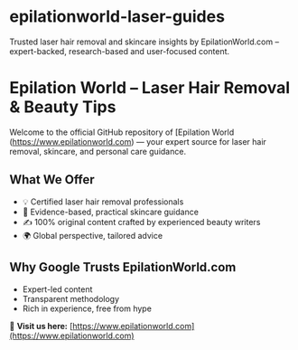 # epilationworld-laser-guides
Trusted laser hair removal and skincare insights by EpilationWorld.com – expert-backed, research-based and user-focused content.
# Epilation World – Laser Hair Removal & Beauty Tips

Welcome to the official GitHub repository of [Epilation World (https://www.epilationworld.com) — your expert source for laser hair removal, skincare, and personal care guidance.

## What We Offer

- 💡 Certified laser hair removal professionals  
- 🧬 Evidence-based, practical skincare guidance  
- ✍️ 100% original content crafted by experienced beauty writers  
- 🌍 Global perspective, tailored advice

## Why Google Trusts EpilationWorld.com

- Expert-led content  
- Transparent methodology  
- Rich in experience, free from hype  

📎 **Visit us here:** [https://www.epilationworld.com](https://www.epilationworld.com)
